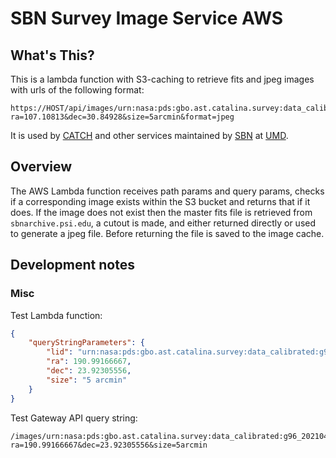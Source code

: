 # SBN Survey Image Service AWS

## What's This?

This is a lambda function with S3-caching to retrieve fits and jpeg images with urls of the following format:

```
https://HOST/api/images/urn:nasa:pds:gbo.ast.catalina.survey:data_calibrated:703_20220122_2b_n32022_01_0003.arch?ra=107.10813&dec=30.84928&size=5arcmin&format=jpeg
```

It is used by [CATCH](https://catch.astro.umd.edu) and other services maintained by [SBN](https://pds-smallbodies.astro.umd.edu/) at [UMD](https://www.astro.umd.edu/).


## Overview

The AWS Lambda function receives path params and query params, checks if a corresponding image exists within the S3 bucket and returns that if it does. If the image does not exist then the master fits file is retrieved from `sbnarchive.psi.edu`, a cutout is made, and either returned directly or used to generate a jpeg file. Before returning the file is saved to the image cache.


## Development notes

### Misc

Test Lambda function:

```json
{
    "queryStringParameters": {
        "lid": "urn:nasa:pds:gbo.ast.catalina.survey:data_calibrated:g96_20210402_2b_f5q9m2_01_0001.arch",
        "ra": 190.99166667,
        "dec": 23.92305556,
        "size": "5 arcmin"
    }
}
```

Test Gateway API query string:
```
/images/urn:nasa:pds:gbo.ast.catalina.survey:data_calibrated:g96_20210402_2b_f5q9m2_01_0001.arch?ra=190.99166667&dec=23.92305556&size=5arcmin
```
